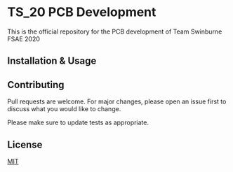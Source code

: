 # TS_20 PCB Development

This is the official repository for the PCB development of Team Swinburne FSAE 2020

## Installation & Usage


## Contributing
Pull requests are welcome. For major changes, please open an issue first to discuss what you would like to change.

Please make sure to update tests as appropriate.

## License
[MIT](https://choosealicense.com/licenses/mit/)
